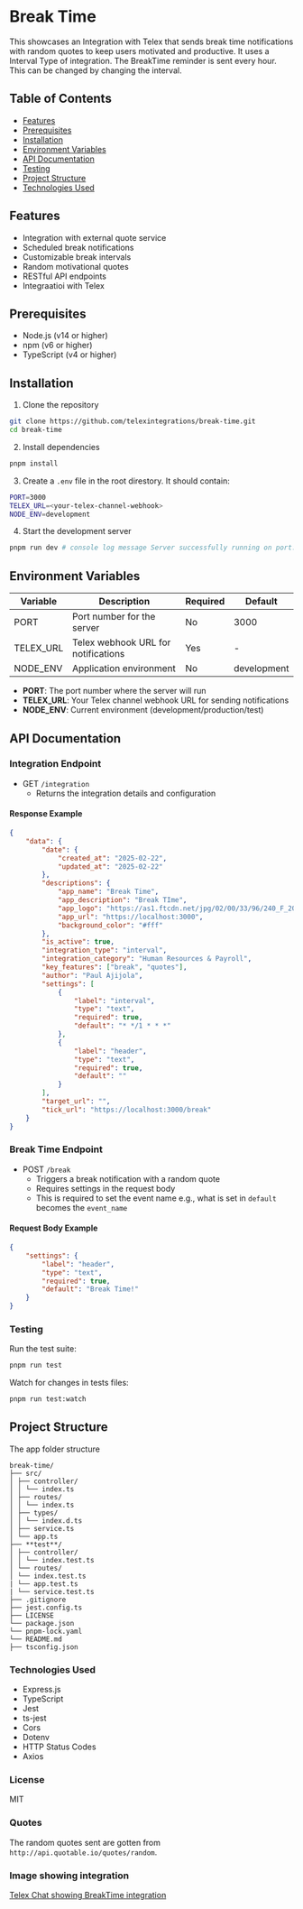 # Break Time

This showcases an Integration with Telex that sends break time notifications with random quotes to keep users motivated and productive. It uses a Interval Type of integration. The BreakTime reminder is sent every hour. This can be changed by changing the interval.

## Table of Contents

-   [Features](#features)
-   [Prerequisites](#prerequisites)
-   [Installation](#installation)
-   [Environment Variables](#environment-variables)
-   [API Documentation](#api-documentation)
-   [Testing](#testing)
-   [Project Structure](#project-structure)
-   [Technologies Used](#technologies-used)

## Features

-   Integration with external quote service
-   Scheduled break notifications
-   Customizable break intervals
-   Random motivational quotes
-   RESTful API endpoints
-   Integraatioi with Telex

## Prerequisites

-   Node.js (v14 or higher)
-   npm (v6 or higher)
-   TypeScript (v4 or higher)

## Installation

1. Clone the repository

```bash
git clone https://github.com/telexintegrations/break-time.git
cd break-time
```

2. Install dependencies

```bash
pnpm install
```

3. Create a `.env` file in the root direstory. It should contain:

```bash
PORT=3000
TELEX_URL=<your-telex-channel-webhook>
NODE_ENV=development
```

4. Start the development server

```bash
pnpm run dev # console log message Server successfully running on port: 3000
```

## Environment Variables

| Variable  | Description                         | Required | Default     |
| --------- | ----------------------------------- | -------- | ----------- |
| PORT      | Port number for the server          | No       | 3000        |
| TELEX_URL | Telex webhook URL for notifications | Yes      | -           |
| NODE_ENV  | Application environment             | No       | development |

-   **PORT**: The port number where the server will run
-   **TELEX_URL**: Your Telex channel webhook URL for sending notifications
-   **NODE_ENV**: Current environment (development/production/test)

## API Documentation

### Integration Endpoint

-   GET `/integration`
    -   Returns the integration details and configuration

#### Response Example

```json
{
	"data": {
		"date": {
			"created_at": "2025-02-22",
			"updated_at": "2025-02-22"
		},
		"descriptions": {
			"app_name": "Break Time",
			"app_description": "Break TIme",
			"app_logo": "https://as1.ftcdn.net/jpg/02/00/33/96/240_F_200339666_fZhsLAgpYkd5ogjTpFmSYOPcslpNezYA.jpg",
			"app_url": "https://localhost:3000",
			"background_color": "#fff"
		},
		"is_active": true,
		"integration_type": "interval",
		"integration_category": "Human Resources & Payroll",
		"key_features": ["break", "quotes"],
		"author": "Paul Ajijola",
		"settings": [
			{
				"label": "interval",
				"type": "text",
				"required": true,
				"default": "* */1 * * *"
			},
			{
				"label": "header",
				"type": "text",
				"required": true,
				"default": ""
			}
		],
		"target_url": "",
		"tick_url": "https://localhost:3000/break"
	}
}
```

### Break Time Endpoint

-   POST `/break`
    -   Triggers a break notification with a random quote
    -   Requires settings in the request body
    -   This is required to set the event name e.g., what is set in `default` becomes the `event_name`

#### Request Body Example

```json
{
	"settings": {
		"label": "header",
		"type": "text",
		"required": true,
		"default": "Break Time!"
	}
}
```

### Testing

Run the test suite:

```bash
pnpm run test
```

Watch for changes in tests files:

```bash
pnpm run test:watch
```

## Project Structure

The app folder structure

```
break-time/
├── src/
│ ├── controller/
│ │ └── index.ts
│ ├── routes/
│ │ └── index.ts
│ ├── types/
│ │ └── index.d.ts
│ ├── service.ts
│ └── app.ts
├── **test**/
│ ├── controller/
│ │ └── index.test.ts
│ └── routes/
│ └── index.test.ts
| └── app.test.ts
| └── service.test.ts
├── .gitignore
├── jest.config.ts
├── LICENSE
└── package.json
└── pnpm-lock.yaml
└── README.md
├── tsconfig.json
```
### Technologies Used

-   Express.js
-   TypeScript
-   Jest
-   ts-jest
-   Cors
-   Dotenv
-   HTTP Status Codes
-   Axios

### License

MIT

### Quotes 
The random quotes sent are gotten from `http://api.quotable.io/quotes/random`.

### Image showing integration
[Telex Chat showing BreakTime integration](https://res.cloudinary.com/dl5nzkcs4/image/upload/yranmd4bpqykthumt75y.jpg)
